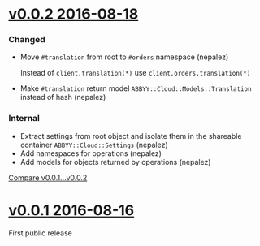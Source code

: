 # [v0.0.2 2016-08-18](https://github.com/nepalez/abbyy-cloud/tree/v0.0.2)

### Changed

* Move `#translation` from root to `#orders` namespace (nepalez)

  Instead of `client.translation(*)` use `client.orders.translation(*)`

* Make `#translation` return model `ABBYY::Cloud::Models::Translation` instead of hash (nepalez)

### Internal

* Extract settings from root object and isolate them in the shareable container `ABBYY::Cloud::Settings` (nepalez)
* Add namespaces for operations (nepalez)
* Add models for objects returned by operations (nepalez)

[Compare v0.0.1...v0.0.2](https://github.com/nepalez/abbyy-cloud/compare/v0.0.1...v0.0.2)

# [v0.0.1 2016-08-16](https://github.com/nepalez/abbyy-cloud/tree/v0.0.1)

First public release
